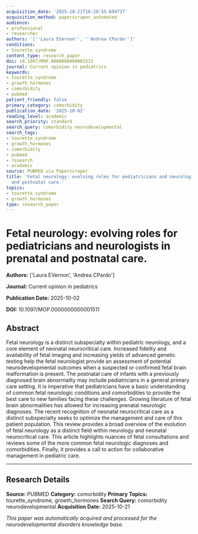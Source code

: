 ```yaml
---
acquisition_date: '2025-10-21T16:20:55.694737'
acquisition_method: paperscraper_automated
audience:
- professional
- researcher
authors: '[''Laura EVernon'', ''Andrea CPardo'']'
conditions:
- tourette_syndrome
content_type: research_paper
doi: 10.1097/MOP.0000000000001511
journal: Current opinion in pediatrics
keywords:
- tourette_syndrome
- growth_hormones
- comorbidity
- pubmed
patient_friendly: false
primary_category: comorbidity
publication_date: '2025-10-02'
reading_level: academic
search_priority: standard
search_query: comorbidity neurodevelopmental
search_tags:
- tourette_syndrome
- growth_hormones
- comorbidity
- pubmed
- research
- academic
source: PUBMED via Paperscraper
title: 'Fetal neurology: evolving roles for pediatricians and neurologists in prenatal
  and postnatal care.'
topics:
- tourette_syndrome
- growth_hormones
type: research_paper
---
```


# Fetal neurology: evolving roles for pediatricians and neurologists in prenatal and postnatal care.

**Authors:** ['Laura EVernon', 'Andrea CPardo']

**Journal:** Current opinion in pediatrics

**Publication Date:** 2025-10-02

**DOI:** 10.1097/MOP.0000000000001511

## Abstract

Fetal neurology is a distinct subspecialty within pediatric neurology, and a core element of neonatal neurocritical care. Increased fidelity and availability of fetal imaging and increasing yields of advanced genetic testing help the fetal neurologist provide an assessment of potential neurodevelopmental outcomes when a suspected or confirmed fetal brain malformation is present. The postnatal care of infants with a previously diagnosed brain abnormality may include pediatricians in a general primary care setting. It is imperative that pediatricians have a basic understanding of common fetal neurologic conditions and comorbidities to provide the best care to new families facing these challenges. Growing literature of fetal brain abnormalities has allowed for increasing prenatal neurologic diagnoses. The recent recognition of neonatal neurocritical care as a distinct subspecialty seeks to optimize the management and care of this patient population. This review provides a broad overview of the evolution of fetal neurology as a distinct field within neurology and neonatal neurocritical care. This article highlights nuances of fetal consultations and reviews some of the more common fetal neurologic diagnoses and comorbidities. Finally, it provides a call to action for collaborative management in pediatric care.

---

## Research Details

**Source:** PUBMED
**Category:** comorbidity
**Primary Topics:** tourette_syndrome, growth_hormones
**Search Query:** comorbidity neurodevelopmental
**Acquisition Date:** 2025-10-21

*This paper was automatically acquired and processed for the neurodevelopmental disorders knowledge base.*
